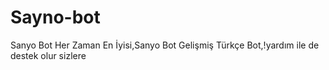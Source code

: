 # Sayno-bot
Sanyo Bot Her Zaman En İyisi,Sanyo Bot Gelişmiş Türkçe Bot,!yardım ile de destek olur sizlere
